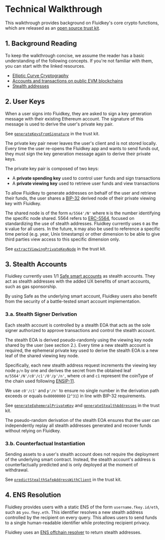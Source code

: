 # Technical Walkthrough

This walkthrough provides background on Fluidkey's core crypto functions, which are released as an [open source trust kit](https://github.com/fluidkey/fluidkey-trust-kit).

## 1. Background Reading

To keep the walkthrough concise, we assume the reader has a basic understanding of the following concepts. If you're not familiar with them, you can start with the linked resources.

- [Elliptic Curve Cryptography](https://blog.cloudflare.com/a-relatively-easy-to-understand-primer-on-elliptic-curve-cryptography/)
- [Accounts and transactions on public EVM blockchains](https://github.com/ethereumbook/ethereumbook)
- [Stealth addresses](https://vitalik.eth.limo/general/2023/01/20/stealth.html)

## 2. User Keys

When a user signs into Fluidkey, they are asked to sign a key generation message with their existing Ethereum account. The signature of this message is used to derive the user's private key pair. 

See [`generateKeysFromSignature`](/src/generateKeysFromSignature.ts) in the trust kit.

The private key pair never leaves the user's client and is not stored locally. Every time the user re-opens the Fluidkey app and wants to send funds out, they must sign the key generation message again to derive their private keys.

The private key pair is composed of two keys:
- A **private spending key** used to control user funds and sign transactions
- A **private viewing key** used to retrieve user funds and view transactions

To allow Fluidkey to generate addresses on behalf of the user and retrieve their funds, the user shares a [BIP-32](https://github.com/bitcoin/bips/blob/master/bip-0032.mediawiki) derived node of their private viewing key with Fluidkey. 

The shared node is of the form `m/5564'/N'` where `N` is the number identifying the specific node shared. 5564 refers to [ERC-5564](https://eips.ethereum.org/EIPS/eip-5564), focused on standardizing the use of stealth addresses. Fluidkey currently uses `0` as the `N` value for all users. In the future, `N` may also be used to reference a specific time period (e.g. year, Unix timestamp) or other dimension to be able to give third parties view access to this specific dimension only.

See [`extractViewingPrivateKeyNode`](/src/extractViewingPrivateKeyNode.ts) in the trust kit.

## 3. Stealth Accounts

Fluidkey currently uses 1/1 [Safe smart accounts](https://github.com/safe-global/safe-contracts) as stealth accounts. They act as stealth addresses with the added UX benefits of smart accounts, such as gas sponsorship.

By using Safe as the underlying smart account, Fluidkey users also benefit from the security of a battle-tested smart account implementation.

### 3.a. Stealth Signer Derivation

Each stealth account is controlled by a stealth EOA that acts as the sole signer authorized to approve transactions and control the stealth account. 

The stealth EOA is derived pseudo-randomly using the viewing key node shared by the user (see section 2.). Every time a new stealth account is required, the ephemeral private key used to derive the stealth EOA is a new leaf of the shared viewing key node. 

Specifically, each new stealth address request increments the viewing key node `p/n` by one and derives the secret from the obtained leaf `m/5564'/N'/c0'/c1'/0'/p'/n'`, where `c0` and `c1` represent the coinType of the chain used following [ENSIP-11](https://docs.ens.domains/ens-improvement-proposals/ensip-11-evmchain-address-resolution ).

We use `c0'/c1'` and `p'/n'` to ensure no single number in the derivation path exceeds or equals `0x80000000` (`2^31`) in line with BIP-32 requirements.

See [`generateEphemeralPrivateKey`](/src/generateEphemeralPrivateKey.ts) and [`generateStealthAddresses`](/src/generateStealthAddresses.ts) in the trust kit.

The pseudo-random derivation of the stealth EOA ensures that the user can independently replay all stealth addresses generated and recover funds without relying on Fluidkey.

### 3.b. Counterfactual Instantiation

Sending assets to a user's stealth account does not require the deployment of the underlying smart contract. Instead, the stealth account's address is counterfactually predicted and is only deployed at the moment of withdrawal. 

See [`predictStealthSafeAddressWithClient`](/src/predictStealthSafeAddress.ts) in the trust kit.

## 4. ENS Resolution

Fluidkey provides users with a static ENS of the form `username.fkey.id/eth`, such as `you.fkey.eth`. This identifier resolves a new stealth address controlled by the recipient on every query. This allows users to send funds to a single human-readable identifier while protecting recipient privacy.

Fluidkey uses an [ENS offchain resolver](https://github.com/ensdomains/offchain-resolver/) to return stealth addresses.